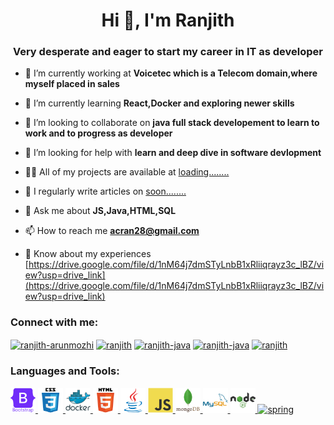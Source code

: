 <h1 align="center">Hi 👋, I'm Ranjith</h1>
<h3 align="center">Very desperate and eager to start my career in IT as developer</h3>

- 🔭 I’m currently working at **Voicetec which is a Telecom domain,where myself placed in sales**

- 🌱 I’m currently learning **React,Docker and exploring newer skills**

- 👯 I’m looking to collaborate on **java full stack developement to learn to work and to progress as developer**

- 🤝 I’m looking for help with **learn and deep dive in software devlopment**

- 👨‍💻 All of my projects are available at [loading........](loading........)

- 📝 I regularly write articles on [soon........](soon........)

- 💬 Ask me about **JS,Java,HTML,SQL**

- 📫 How to reach me **acran28@gmail.com**

- 📄 Know about my experiences [https://drive.google.com/file/d/1nM64j7dmSTyLnbB1xRliiqrayz3c_lBZ/view?usp=drive_link](https://drive.google.com/file/d/1nM64j7dmSTyLnbB1xRliiqrayz3c_lBZ/view?usp=drive_link)

<h3 align="left">Connect with me:</h3>
<p align="left">
<a href="https://codepen.io/ranjith-arunmozhi" target="blank"><img align="center" src="https://raw.githubusercontent.com/rahuldkjain/github-profile-readme-generator/master/src/images/icons/Social/codepen.svg" alt="ranjith-arunmozhi" height="30" width="40" /></a>
<a href="https://stackoverflow.com/users/ranjith" target="blank"><img align="center" src="https://raw.githubusercontent.com/rahuldkjain/github-profile-readme-generator/master/src/images/icons/Social/stack-overflow.svg" alt="ranjith" height="30" width="40" /></a>
<a href="https://codesandbox.com/ranjith-java" target="blank"><img align="center" src="https://raw.githubusercontent.com/rahuldkjain/github-profile-readme-generator/master/src/images/icons/Social/codesandbox.svg" alt="ranjith-java" height="30" width="40" /></a>
<a href="https://www.leetcode.com/ranjith-java" target="blank"><img align="center" src="https://raw.githubusercontent.com/rahuldkjain/github-profile-readme-generator/master/src/images/icons/Social/leet-code.svg" alt="ranjith-java" height="30" width="40" /></a>
<a href="https://auth.geeksforgeeks.org/user/ranjith" target="blank"><img align="center" src="https://raw.githubusercontent.com/rahuldkjain/github-profile-readme-generator/master/src/images/icons/Social/geeks-for-geeks.svg" alt="ranjith" height="30" width="40" /></a>
</p>

<h3 align="left">Languages and Tools:</h3>
<p align="left"> <a href="https://getbootstrap.com" target="_blank" rel="noreferrer"> <img src="https://raw.githubusercontent.com/devicons/devicon/master/icons/bootstrap/bootstrap-plain-wordmark.svg" alt="bootstrap" width="40" height="40"/> </a> <a href="https://www.w3schools.com/css/" target="_blank" rel="noreferrer"> <img src="https://raw.githubusercontent.com/devicons/devicon/master/icons/css3/css3-original-wordmark.svg" alt="css3" width="40" height="40"/> </a> <a href="https://www.docker.com/" target="_blank" rel="noreferrer"> <img src="https://raw.githubusercontent.com/devicons/devicon/master/icons/docker/docker-original-wordmark.svg" alt="docker" width="40" height="40"/> </a> <a href="https://www.w3.org/html/" target="_blank" rel="noreferrer"> <img src="https://raw.githubusercontent.com/devicons/devicon/master/icons/html5/html5-original-wordmark.svg" alt="html5" width="40" height="40"/> </a> <a href="https://www.java.com" target="_blank" rel="noreferrer"> <img src="https://raw.githubusercontent.com/devicons/devicon/master/icons/java/java-original.svg" alt="java" width="40" height="40"/> </a> <a href="https://developer.mozilla.org/en-US/docs/Web/JavaScript" target="_blank" rel="noreferrer"> <img src="https://raw.githubusercontent.com/devicons/devicon/master/icons/javascript/javascript-original.svg" alt="javascript" width="40" height="40"/> </a> <a href="https://www.mongodb.com/" target="_blank" rel="noreferrer"> <img src="https://raw.githubusercontent.com/devicons/devicon/master/icons/mongodb/mongodb-original-wordmark.svg" alt="mongodb" width="40" height="40"/> </a> <a href="https://www.mysql.com/" target="_blank" rel="noreferrer"> <img src="https://raw.githubusercontent.com/devicons/devicon/master/icons/mysql/mysql-original-wordmark.svg" alt="mysql" width="40" height="40"/> </a> <a href="https://nodejs.org" target="_blank" rel="noreferrer"> <img src="https://raw.githubusercontent.com/devicons/devicon/master/icons/nodejs/nodejs-original-wordmark.svg" alt="nodejs" width="40" height="40"/> </a> <a href="https://spring.io/" target="_blank" rel="noreferrer"> <img src="https://www.vectorlogo.zone/logos/springio/springio-icon.svg" alt="spring" width="40" height="40"/> </a> </p>
